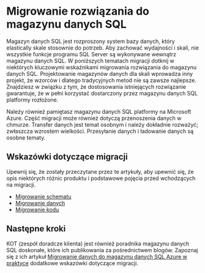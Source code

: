 <properties
   pageTitle="Migrowanie rozwiązania do magazynu danych SQL | Microsoft Azure"
   description="Wytyczne migracji za rozwiązania do magazynu danych SQL Azure platformy."
   services="sql-data-warehouse"
   documentationCenter="NA"
   authors="barbkess"
   manager="barbkess"
   editor=""/>

<tags
   ms.service="sql-data-warehouse"
   ms.devlang="NA"
   ms.topic="article"
   ms.tgt_pltfrm="NA"
   ms.workload="data-services"
   ms.date="08/30/2016"
   ms.author="barbkess;jrj;sonyama"/>

# <a name="migrate-your-solution-to-sql-data-warehouse"></a>Migrowanie rozwiązania do magazynu danych SQL

Magazyn danych SQL jest rozproszony system bazy danych, który elastically skale stosownie do potrzeb. Aby zachować wydajności i skali, nie wszystkie funkcje programu SQL Server są wykonywane wewnątrz magazynu danych SQL. W poniższych tematach migracji dotknij w niektórych kluczowymi wskaźnikami migrowania rozwiązania do magazynu danych SQL. Projektowanie magazynów danych dla skali wprowadza inny projekt, że wzorców i dlatego tradycyjnych metod nie są zawsze najlepsze. Znajdziesz w związku z tym, że dostosowania istniejących rozwiązanie gwarantuje, że w pełni korzystać dostarczony przez magazynu danych SQL platformy rozłożone.

Należy również pamiętasz magazynu danych SQL platformy na Microsoft Azure. Część migracji może również dotyczą przenoszenia danych w chmurze. Transfer danych jest temat osobnym i należy dokładnie rozważyć; zwłaszcza wzrostem wielkości. Przesyłanie danych i ładowanie danych są osobne tematy.

## <a name="migration-guidance"></a>Wskazówki dotyczące migracji

Upewnij się, że zostały przeczytane przez te artykuły, aby upewnić się, że opis niektórych różnic produktu i podstawowe pojęcia przed wchodzących na migracji.

- [Migrowanie schematu][]
- [Migrowanie danych][]
- [Migrowanie kodu][]

## <a name="next-steps"></a>Następne kroki

KOT (zespół doradcze klienta) jest również poradnika magazynu danych SQL doskonałe, które ich publikowania za pośrednictwem blogów.  Zapoznaj się z ich artykuł [Migrowanie danych do magazynu danych SQL Azure w praktyce][] dodatkowe wskazówki dotyczące migracji.

<!--Image references-->

<!--Article references-->
[Migrowanie schematu]: sql-data-warehouse-migrate-schema.md
[Migrowanie danych]: sql-data-warehouse-migrate-data.md
[Migrowanie kodu]: sql-data-warehouse-migrate-code.md


<!--MSDN references-->


<!--Other Web references-->
[Migrowanie danych do magazynu danych SQL Azure w praktyce]: https://blogs.msdn.microsoft.com/sqlcat/2016/08/18/migrating-data-to-azure-sql-data-warehouse-in-practice/
